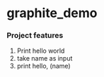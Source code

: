 # graphite_demo

### Project features
1. Print hello world
2. take name as input
3. print hello, (name)
